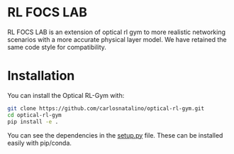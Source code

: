 # RL FOCS LAB

RL FOCS LAB is an extension of optical rl gym to more realistic networking scenarios with a more accurate physical layer model.
We have retained the same code style for compatibility. 

# Installation

You can install the Optical RL-Gym with:

```bash
git clone https://github.com/carlosnatalino/optical-rl-gym.git
cd optical-rl-gym
pip install -e .
``` 
You can see the dependencies in the [setup.py](setup.py) file. These can be installed easily with pip/conda. 


